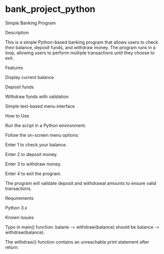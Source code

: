 # bank_project_python
Simple Banking Program

Description

This is a simple Python-based banking program that allows users to check their balance, deposit funds, and withdraw money. The program runs in a loop, allowing users to perform multiple transactions until they choose to exit.

Features

Display current balance

Deposit funds

Withdraw funds with validation

Simple text-based menu interface

How to Use

Run the script in a Python environment.

Follow the on-screen menu options:

Enter 1 to check your balance.

Enter 2 to deposit money.

Enter 3 to withdraw money.

Enter 4 to exit the program.

The program will validate deposit and withdrawal amounts to ensure valid transactions.

Requirements

Python 3.x

Known Issues

Typo in main() function: balane -= withdraw(balance) should be balance -= withdraw(balance).

The withdraw() function contains an unreachable print statement after return.
